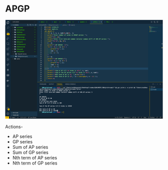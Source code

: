 # APGP

 ![](https://github.com/VaibhavUpreti/C-codes/blob/main/Q10(APGP)/apgp.png)

Actions- 
- AP series
- GP series
- Sum of AP series
- Sum of GP series
- Nth term of AP series
- Nth term of GP series
